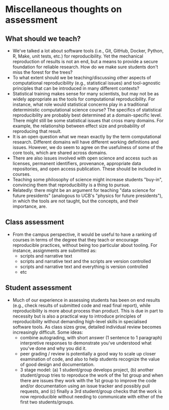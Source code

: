 # Miscellaneous thoughts on assessment

## What should we teach?

* We've talked a lot about software tools (i.e., Git, GitHub, Docker,
  Python, R, Make, unit tests, etc.) for reproducibility.  Yet the mechanical
  reproduction of results is not an end, but a means to provide a secure
  foundation for reliable research.  How do we make sure students don't
  miss the forest for the trees?
* To what extent should we be teaching/discussing other aspects of computational
  reproducibility (e.g., statistical issues) and tool-agnostic principles
  that can be introduced in many different contexts?
* Statistical training makes sense for many scientists, but may
  not be as widely appropriate as the tools for computational reproducibility.
  For instance, what role would statistical concerns play in a traditional
  deterministic computational science course? The specifics of statistical reproducibility
  are probably best determined at a domain-specific level.  There might still
  be some statistical issues that cross many domains. For example, the
  relationship between effect size and probability of reproducing that result.
* It is an open question what we mean exactly by the term
  computational research.  Different domains will have different working
  definitions and issues.  However, we do seem to agree on the usefulness
  of some of the core tools, which are shared across domains.
* There are also issues involved with open science and access such as
  licenses, permanent identifiers, provenance, appropriate data repositories,
  and open access publication. These should be included in courses.
* Teaching some philosophy of science might increase students "buy-in",
  convincing them that reproducibility is a thing to pursue.
* Relatedly: there might be an argument for teaching "data science for
  future presidents" (analogous to UCB's "physics for future presidents"),
  in which the tools are not taught, but the concepts, and their importance, are.

## Class assessment

* From the campus perspective, it would be useful to have a ranking of courses
  in terms of the degree that they teach or encourage reproducible practices,
  without being too particular about tooling. For instance, assignments are
  submitted as:
  * scripts and narrative text
  * scripts and narrative text and the scripts are version controlled
  * scripts and narrative text and everything is version controlled
  * etc

## Student assessment

* Much of our experience in assessing students has been on end results
  (e.g., check results of submitted code and read final report), while
  reproducibility is more about process than product.  This is due in
  part to necessity but is also a practical way to introduce principles
  of reproducibility without demanding
  high-level skills in specialised software tools.  As class sizes grow,
  detailed individual review becomes increasingly difficult.
  Some ideas:
  * combine autograding, with short answer (1 sentence to 1 paragraph)
    interpretive responses to demonstrate you've understood what you've
    done and why you did it.
  * peer grading / review is potentially a good way to scale up closer
    examination of code, and also to help students recognize the value of
    good design and documentation.
  * 3 stage model:  (a) 1 student/group develops project, (b) another
    student/group tries to reproduce the work of the 1st group and when there
    are issues they work with the 1st group to improve the code and/or
    documentation using an issue tracker and possibly pull requests, and
    (c) finally a 3rd student/group checks that the work is now reproducible
    without needing to communicate with either of the first two students/groups.
